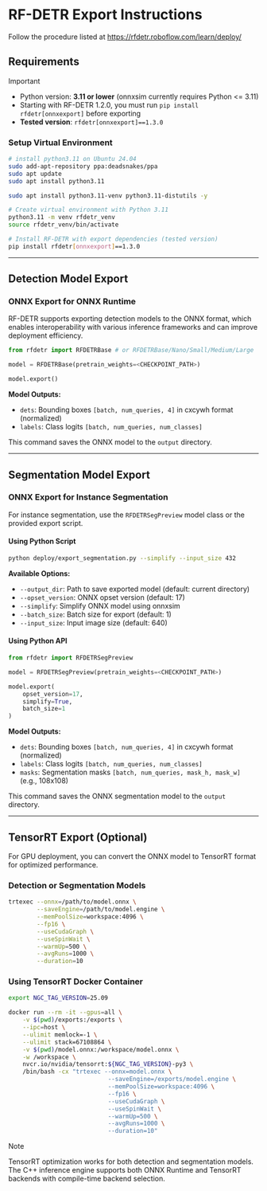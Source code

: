 # **RF-DETR Export Instructions**  

Follow the procedure listed at https://rfdetr.roboflow.com/learn/deploy/
## Requirements

> [!IMPORTANT]
> - Python version: **3.11 or lower** (onnxsim currently requires Python <= 3.11)
> - Starting with RF-DETR 1.2.0, you must run `pip install rfdetr[onnxexport]` before exporting
> - **Tested version**: `rfdetr[onnxexport]==1.3.0`

### Setup Virtual Environment

```bash
# install python3.11 on Ubuntu 24.04
sudo add-apt-repository ppa:deadsnakes/ppa
sudo apt update
sudo apt install python3.11

sudo apt install python3.11-venv python3.11-distutils -y

# Create virtual environment with Python 3.11
python3.11 -m venv rfdetr_venv
source rfdetr_venv/bin/activate

# Install RF-DETR with export dependencies (tested version)
pip install rfdetr[onnxexport]==1.3.0
```

---

## Detection Model Export

### ONNX Export for ONNX Runtime

RF-DETR supports exporting detection models to the ONNX format, which enables interoperability with various inference frameworks and can improve deployment efficiency.

```python
from rfdetr import RFDETRBase # or RFDETRBase/Nano/Small/Medium/Large

model = RFDETRBase(pretrain_weights=<CHECKPOINT_PATH>)

model.export()
```

**Model Outputs:**
- `dets`: Bounding boxes `[batch, num_queries, 4]` in cxcywh format (normalized)
- `labels`: Class logits `[batch, num_queries, num_classes]`

This command saves the ONNX model to the `output` directory.

---

## Segmentation Model Export

### ONNX Export for Instance Segmentation

For instance segmentation, use the `RFDETRSegPreview` model class or the provided export script.

#### Using Python Script

```bash
python deploy/export_segmentation.py --simplify --input_size 432
```

**Available Options:**
- `--output_dir`: Path to save exported model (default: current directory)
- `--opset_version`: ONNX opset version (default: 17)
- `--simplify`: Simplify ONNX model using onnxsim
- `--batch_size`: Batch size for export (default: 1)
- `--input_size`: Input image size (default: 640)

#### Using Python API

```python
from rfdetr import RFDETRSegPreview

model = RFDETRSegPreview(pretrain_weights=<CHECKPOINT_PATH>)

model.export(
    opset_version=17,
    simplify=True,
    batch_size=1
)
```

**Model Outputs:**
- `dets`: Bounding boxes `[batch, num_queries, 4]` in cxcywh format (normalized)
- `labels`: Class logits `[batch, num_queries, num_classes]`
- `masks`: Segmentation masks `[batch, num_queries, mask_h, mask_w]` (e.g., 108x108)

This command saves the ONNX segmentation model to the `output` directory.

---

## TensorRT Export (Optional)

For GPU deployment, you can convert the ONNX model to TensorRT format for optimized performance.

### Detection or Segmentation Models

```bash
trtexec --onnx=/path/to/model.onnx \
        --saveEngine=/path/to/model.engine \
        --memPoolSize=workspace:4096 \
        --fp16 \
        --useCudaGraph \
        --useSpinWait \
        --warmUp=500 \
        --avgRuns=1000 \
        --duration=10
```

### Using TensorRT Docker Container

```bash
export NGC_TAG_VERSION=25.09

docker run --rm -it --gpus=all \
    -v $(pwd)/exports:/exports \
    --ipc=host \
    --ulimit memlock=-1 \
    --ulimit stack=67108864 \
    -v $(pwd)/model.onnx:/workspace/model.onnx \
    -w /workspace \
    nvcr.io/nvidia/tensorrt:${NGC_TAG_VERSION}-py3 \
    /bin/bash -cx "trtexec --onnx=model.onnx \
                            --saveEngine=/exports/model.engine \
                            --memPoolSize=workspace:4096 \
                            --fp16 \
                            --useCudaGraph \
                            --useSpinWait \
                            --warmUp=500 \
                            --avgRuns=1000 \
                            --duration=10"
```

> [!NOTE]
> TensorRT optimization works for both detection and segmentation models. The C++ inference engine supports both ONNX Runtime and TensorRT backends with compile-time backend selection.